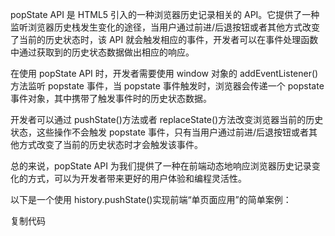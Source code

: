 popState API 是 HTML5 引入的一种浏览器历史记录相关的 API。它提供了一种监听浏览器历史栈发生变化的途径，当用户通过前进/后退按钮或者其他方式改变了当前的历史状态时，该 API 就会触发相应的事件，开发者可以在事件处理函数中通过获取到的历史状态数据做出相应的响应。

在使用 popState API 时，开发者需要使用 window 对象的 addEventListener()方法监听 popstate 事件，当 popstate 事件触发时，浏览器会传递一个 popstate 事件对象，其中携带了触发事件时的历史状态数据。

开发者可以通过 pushState()方法或者 replaceState()方法改变浏览器当前的历史状态，这些操作不会触发 popstate 事件，只有当用户通过前进/后退按钮或者其他方式改变了当前的历史状态时才会触发该事件。

总的来说，popState API 为我们提供了一种在前端动态地响应浏览器历史记录变化的方式，可以为开发者带来更好的用户体验和编程灵活性。

以下是一个使用 history.pushState()实现前端“单页面应用”的简单案例：

复制代码

<!DOCTYPE html>
<html lang="en">
<head>
    <meta charset="UTF-8">
    <title>Push State Example</title>
    <script>
        // 监听页面的 load 事件，然后通过 pushState() 修改 URL
        window.addEventListener('load', function() {
            history.pushState({
                page: 'home'
            }, 'Home', '/');
        });

```
    // 监听“点击链接”事件，然后使用 pushState() 修改 URL，并通过 AJAX 获取并渲染新内容
    document.addEventListener('click', function(event) {
        console.log("监听“点击链接”事件",event);
        // 点击的是内部链接
        if (event.target.tagName === 'A') {
            event.preventDefault();  // 阻止默认跳转事件
            var url = event.target.getAttribute('href');
            var title = event.target.textContent;

            // 使用 pushState() 修改 URL
            history.pushState({
                page: url.split('/').pop()  // 使用 URL 最后一部分作为状态数据
            }, title, url);

            // 异步获取并渲染新内容
            // var xhr = new XMLHttpRequest();
            // xhr.open('GET', url);
            // xhr.onload = function() {
                document.getElementById('content').innerHTML = title;
            // };
            // xhr.send();
        }
    });

    // 监听 popstate 事件，然后使用 AJAX 获取并渲染历史记录对应的内容
    window.addEventListener('popstate', function(event) {
        console.log("popstate 事件",event);
        // 如果历史记录中有状态数据，并且其中包含页面的标识符
        if (event.state && event.state.page) {
            var url = '/' + event.state.page;  // 根据状态数据拼接出 URL
            // var xhr = new XMLHttpRequest();
            // xhr.open('GET', url);
            // xhr.onload = function() {
                document.getElementById('content').innerHTML = url;
            };
            // xhr.send();
    });
</script>
```

</head>
<body>
    <nav>
        <ul>
            <li><a href="/home">Home</a></li>
            <li><a href="/about">About</a></li>
            <li><a href="/contact">Contact</a></li>
        </ul>
    </nav>
    <div id="content">
        <h1>Home Page</h1>
    </div>
</body>
</html>
复制代码

在这个例子中，我们使用了 history.pushState()方法来修改 URL，从而实现单页面应用的效果。当点击导航栏中的链接时，我们阻止默认的跳转事件（即页面刷新），然后通过 pushState()方法修改 URL，使用异步请求获取新的内容并渲染到页面上。在前进后退时，我们监听了 popstate 事件，并在事件处理函数中根据历史记录中保存的状态数据使用异步请求获取并渲染历史对应的内容。
